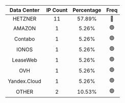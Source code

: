 | Data Center | IP Count | Percentage | Freq |
|:------------:|:--------:|:-----------:|:-----:|
| HETZNER | 11 | 57.89% | 🔴 |
| AMAZON | 1 | 5.26% | 🟢 |
| Contabo | 1 | 5.26% | 🟢 |
| IONOS | 1 | 5.26% | 🟢 |
| LeaseWeb | 1 | 5.26% | 🟢 |
| OVH | 1 | 5.26% | 🟢 |
| Yandex.Cloud | 1 | 5.26% | 🟢 |
| OTHER | 2 | 10.53% | 🟢 |